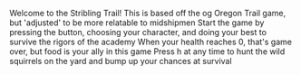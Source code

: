 Welcome to the Stribling Trail!
This is based off the og Oregon Trail game, but 'adjusted' to be more relatable to midshipmen
Start the game by pressing the button, choosing your character, and doing your best to survive the rigors of the academy
When your health reaches 0, that's game over, but food is your ally in this game
Press h at any time to hunt the wild squirrels on the yard and bump up your chances at survival
